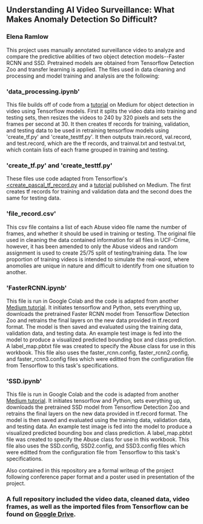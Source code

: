## Understanding AI Video Surveillance: What Makes Anomaly Detection So Difficult?
### Elena Ramlow

This project uses manually annotated surveillance video to analyze and compare the predictive abilities of two object detection models--Faster RCNN and SSD. Pretrained models are obtained from Tensorflow Detection Zoo and transfer learning is applied. The files used in data cleaning and processing and model training and analysis are the following:

### 'data_processing.ipynb'

This file builds off of code from a <a href="https://medium.com/nanonets/how-to-automate-surveillance-easily-with-deep-learning-4eb4fa0cd68d">tutorial<a/> on Medium for object detection in video using Tensorflow models. First it splits the video data into training and testing sets, then resizes the videos to 240 by 320 pixels and sets the frames per second at 30. It then creates tf records for training, validation, and testing data to be used in retraining tensorflow models using 'create_tf.py' and 'create_testtf.py'. It then outputs train.record, val.record, and test.record, which are the tf records, and trainval.txt and testval.txt, which contain lists of each frame grouped in training and testing.

### 'create_tf.py' and 'create_testtf.py'

These files use code adapted from Tensorflow's <a href="https://github.com/tensorflow/models/blob/master/research/object_detection/dataset_tools/create_pascal_tf_record.py"><create_pascal_tf_record.py<a/> and a <a href = "https://medium.com/@WuStangDan/step-by-step-tensorflow-object-detection-api-tutorial-part-2-converting-dataset-to-tfrecord-47f24be9248d">tutorial<a/> published on Medium. The first creates tf records for training and validation data and the second does the same for testing data.

### 'file_record.csv'

This csv file contains a list of each Abuse video file name the number of frames, and whether it should be used in training or testing. The original file used in cleaning the data contained information for all files in UCF-Crime, however, it has been amended to only the Abuse videos and random assignment is used to create 25/75 split of testing/training data. The low proportion of training videos is intended to simulate the real-word, where anomolies are unique in nature and difficult to identify from one situation to another. 

### 'FasterRCNN.ipynb'

This file is run in Google Colab and the code is adapted from another <a href = "https://medium.com/analytics-vidhya/training-an-object-detection-model-with-tensorflow-api-using-google-colab-4f9a688d5e8b">Medium tutorial<a/>. It initiates tensorflow and Python, sets everything up, downloads the pretrained Faster RCNN model from Tensorflow Detection Zoo and retrains the final layers on the new data provided in tf.record format. The model is then saved and evaluated using the training data, validation data, and testing data. An example test image is fed into the model to produce a visualized predicted bounding box and class prediction. A label_map.pbtxt file was created to specify the Abuse class for use in this workbook. This file also uses the faster_rcnn.config, faster_rcnn2.config, and faster_rcnn3.config files which were editted from the configuration file from Tensorflow to this task's specifications.

### 'SSD.ipynb'

This file is run in Google Colab and the code is adapted from another <a href = "https://medium.com/analytics-vidhya/training-an-object-detection-model-with-tensorflow-api-using-google-colab-4f9a688d5e8b">Medium tutorial<a/>. It initiates tensorflow and Python, sets everything up, downloads the pretrained SSD model from Tensorflow Detection Zoo and retrains the final layers on the new data provided in tf.record format. The model is then saved and evaluated using the training data, validation data, and testing data. An example test image is fed into the model to produce a visualized predicted bounding box and class prediction. A label_map.pbtxt file was created to specify the Abuse class for use in this workbook. This file also uses the SSD.config, SSD2.config, and SSD3.config files which were editted from the configuration file from Tensorflow to this task's specifications.

Also contained in this repository are a formal writeup of the project following conference paper format and a poster used in presentation of the project. 

### A full repository included the video data, cleaned data, video frames, as well as the imported files from Tensorflow can be found on <a href = "https://drive.google.com/drive/u/1/folders/1EXZdWIvNb9m16urtD-F5DCh9Yoh-4HMX">Google Drive<a/>. 

